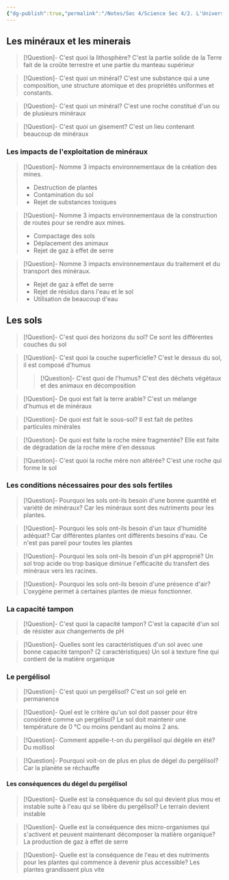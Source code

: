 ```yaml
---
{"dg-publish":true,"permalink":"/Notes/Sec 4/Science Sec 4/2. L'Univers Terre et Espace/Chapitre 6：La lithosphère et l'hydrosphère/"}
---
```



## Les minéraux et les minerais

>[!Question]- C'est quoi la lithosphère?
>C'est la partie solide de la Terre fait de la croûte terrestre et une partie du manteau supérieur


>[!Question]- C'est quoi un minéral?
>C'est une substance qui a une composition, une structure atomique et des propriétés uniformes et constants.

>[!Question]- C'est quoi un minéral?
>C'est une roche constitué d'un ou de plusieurs minéraux

>[!Question]- C'est quoi un gisement?
>C'est un lieu contenant beaucoup de minéraux

### Les impacts de l'exploitation de minéraux

>[!Question]- Nomme 3 impacts environnementaux de la création des mines.
>- Destruction de plantes
>- Contamination du sol
>- Rejet de substances toxiques

>[!Question]- Nomme 3 impacts environnementaux de la construction de routes pour se rendre aux mines.
>- Compactage des sols
>- Déplacement des animaux
>- Rejet de gaz à effet de serre

>[!Question]- Nomme 3 impacts environnementaux du traitement et du transport des minéraux.
>- Rejet de gaz à effet de serre
>- Rejet de résidus dans l'eau et le sol
>- Utilisation de beaucoup d'eau


## Les sols

>[!Question]- C'est quoi des horizons du sol?
>Ce sont les différentes couches du sol

>[!Question]- C'est quoi la couche superficielle?
>C'est le dessus du sol, il est composé d'humus
>>[!Question]- C'est quoi de l'humus?
>>C'est des déchets végétaux et des animaux en décomposition

>[!Question]- De quoi est fait la terre arable?
>C'est un mélange d'humus et de minéraux

>[!Question]- De quoi est fait le sous-sol?
>Il est fait de petites particules minérales

>[!Question]- De quoi est faite la roche mère fragmentée?
>Elle est faite de dégradation de la roche mère d'en dessous

>[!Question]- C'est quoi la roche mère non altérée?
>C'est une roche qui forme le sol


### Les conditions nécessaires pour des sols fertiles

>[!Question]- Pourquoi les sols ont-ils besoin d'une bonne quantité et variété de minéraux?
>Car les minéraux sont des nutriments pour les plantes.

>[!Question]- Pourquoi les sols ont-ils besoin d'un taux d'humidité adéquat?
>Car différentes plantes ont différents besoins d'eau. Ce n'est pas pareil pour toutes les plantes

>[!Question]- Pourquoi les sols ont-ils besoin d'un pH approprié?
>Un sol trop acide ou trop basique diminue l'efficacité du transfert des minéraux vers les racines.

>[!Question]- Pourquoi les sols ont-ils besoin d'une présence d'air?
>L'oxygène permet à certaines plantes de mieux fonctionner.


### La capacité tampon

>[!Question]- C'est quoi la capacité tampon?
>C'est la capacité d'un sol de résister aux changements de pH

>[!Question]- Quelles sont les caractéristiques d'un sol avec une bonne capacité tampon? (2 caractéristiques)
>Un sol à texture fine qui contient de la matière organique


### Le pergélisol

>[!Question]- C'est quoi un pergélisol?
>C'est un sol gelé en permanence

>[!Question]- Quel est le critère qu'un sol doit passer pour être considéré comme un pergélisol?
>Le sol doit maintenir une température de 0 °C ou moins pendant au moins 2 ans.

>[!Question]- Comment appelle-t-on du pergélisol qui dégèle en été?
>Du mollisol

>[!Question]- Pourquoi voit-on de plus en plus de dégel du pergélisol?
>Car la planète se réchauffe


#### Les conséquences du dégel du pergélisol

>[!Question]- Quelle est la conséquence du sol qui devient plus mou et instable suite à l'eau qui se libère du pergélisol?
>Le terrain devient instable

>[!Question]- Quelle est la conséquence des micro-organismes qui s'activent et peuvent maintenant décomposer la matière organique?
>La production de gaz à effet de serre

>[!Question]- Quelle est la conséquence de l'eau et des nutriments pour les plantes qui commence à devenir plus accessible?
>Les plantes grandissent plus vite

